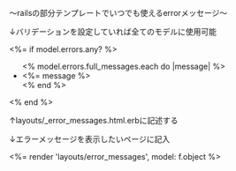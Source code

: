 〜railsの部分テンプレートでいつでも使えるerrorメッセージ〜

↓バリデーションを設定していれば全てのモデルに使用可能

<%= if model.errors.any? %>
  <div class="alert">
    <ul>
      <% model.errors.full_messages.each do |message| %>
      <li><%= message %></li>
      <% end %>
    </ul>
  </div>
<% end %>

↑layouts/_error_messages.html.erbに記述する<br>

↓エラーメッセージを表示したいページに記入 <br>

<%= render 'layouts/error_messages', model: f.object %>
